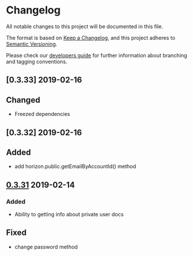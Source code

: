 # Changelog
All notable changes to this project will be documented in this file.

The format is based on [Keep a Changelog](https://keepachangelog.com/en/1.0.0/),
and this project adheres to [Semantic Versioning](https://semver.org/spec/v2.0.0.html).

Please check our [developers guide](https://gitlab.com/tokend/developers-guide)
for further information about branching and tagging conventions.

## [0.3.33] 2019-02-16
## Changed
- Freezed dependencies

## [0.3.32] 2019-02-16
## Added
- add horizon.public.getEmailByAccountId() method

## [0.3.31] 2019-02-14

### Added
- Ability to getting info about private user docs

## Fixed
- change password method

[Unreleased]: https://github.com/tokend/admin-panel/compare/0.3.31...HEAD
[0.3.31]: https://github.com/tokend/admin-panel/compare/0.3.30...0.3.31
